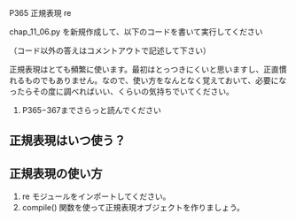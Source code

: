 P365 正規表現 re 

chap_11_06.py を新規作成して、以下のコードを書いて実行してください

（コード以外の答えはコメントアウトで記述して下さい）

正規表現はとても頻繁に使います。最初はとっつきにくいと思いますし、正直慣れるものでもありません。なので、使い方をなんとなく覚えておいて、必要になったらその度に調べればいい、くらいの気持ちでいてください。


1. P365−367までさらっと読んでください

## 正規表現はいつ使う？



## 正規表現の使い方

1. re モジュールをインポートしてください。
1. compile() 関数を使って正規表現オブジェクトを作りましょう。
